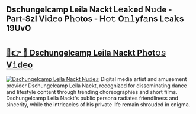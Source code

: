## Dschungelcamp Leila Nackt L𝚎a𝚔ed N𝚞𝚍e - Part-SzI Vi𝚍𝚎o P𝚑𝚘tos - H𝚘𝚝 O𝚗𝚕yf𝚊ns L𝚎a𝚔s 19UvO

# <h2><a href="http://kfa8d6u.oniu.top/?m=Dschungelcamp+Leila+Nackt">🔗👉 🔴 Dschungelcamp Leila Nackt P𝚑ot𝚘𝚜 V𝚒d𝚎o</a></h2>

[![Dschungelcamp Leila Nackt Nu𝚍e𝚜](https://i.imgur.com/0qMVB7G.gif)](http://kfa8d6u.oniu.top/?m=Dschungelcamp+Leila+Nackt)
Digital media artist and amusement provider Dschungelcamp Leila Nackt, recognized for disseminating dance and lifestyle content through trending choreographies and short films. Dschungelcamp Leila Nackt's public persona radiates friendliness and sincerity, while the intricacies of his private life remain shrouded in enigma.  
